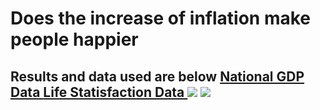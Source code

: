 <h1>Does the increase of inflation make people happier</h1>

<h2> Results and data used are below 
    <a href="https://www.imf.org/en/Publications/WEO/weo-database/2023/October" target="_blank"> National GDP Data </a>
    <a href="https://stats.oecd.org/Index.aspx?DataSetCode=HSL" target="_blank"> Life Statisfaction Data </a>
    <img src="media/img1.jpg">
    <img src="media/img2.jpg">
</h2>


